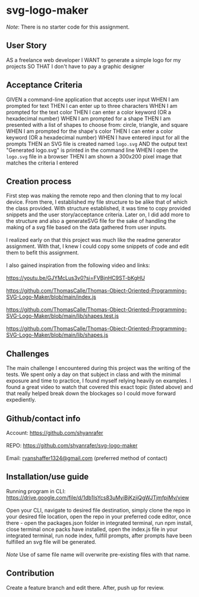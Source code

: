 # svg-logo-maker

*Note*: There is no starter code for this assignment.

## User Story

AS a freelance web developer
I WANT to generate a simple logo for my projects
SO THAT I don't have to pay a graphic designer

## Acceptance Criteria

GIVEN a command-line application that accepts user input
WHEN I am prompted for text
THEN I can enter up to three characters
WHEN I am prompted for the text color
THEN I can enter a color keyword (OR a hexadecimal number)
WHEN I am prompted for a shape
THEN I am presented with a list of shapes to choose from: circle, triangle, and square
WHEN I am prompted for the shape's color
THEN I can enter a color keyword (OR a hexadecimal number)
WHEN I have entered input for all the prompts
THEN an SVG file is created named `logo.svg`
AND the output text "Generated logo.svg" is printed in the command line
WHEN I open the `logo.svg` file in a browser
THEN I am shown a 300x200 pixel image that matches the criteria I entered

## Creation process

First step was making the remote repo and then cloning that to my local device. From there, I established my file structure to be alike that of which the class provided. With structure established, it was time to copy provided snippets and the user story/acceptance criteria. Later on, I did add more to the structure and also a generateSVG file for the sake of handling the making of a svg file based on the data gathered from user inputs.
<br/>
<br/>
I realized early on that this project was much like the readme generator assignment. With that, I knew I could copy some snippets of code and edit them to befit this assignment. 
<br/> <br/>
I also gained inspiration from the following video and links: 
<br/> <br/>
https://youtu.be/GJYMcLus3v0?si=FVBjnHC9ST-bKgHU
<br/> <br/>
https://github.com/ThomasCalle/Thomas-Object-Oriented-Programming-SVG-Logo-Maker/blob/main/index.js
<br/> <br/>
https://github.com/ThomasCalle/Thomas-Object-Oriented-Programming-SVG-Logo-Maker/blob/main/lib/shapes.test.js
<br/> <br/>
https://github.com/ThomasCalle/Thomas-Object-Oriented-Programming-SVG-Logo-Maker/blob/main/lib/shapes.js

## Challenges 

The main challenge I encountered during this project was the writing of the tests. We spent only a day on that subject in class and with the minimal exposure and time to practice, I found myself relying heavily on examples. I found a great video to watch that covered this exact topic (listed above) and that really helped break down the blockages so I could move forward expediently. 

## Github/contact info

Account: https://github.com/shyanrafer
<br/> <br/>
REPO: https://github.com/shyanrafer/svg-logo-maker
<br/> <br/>
Email: ryanshaffer1324@gmail.com (preferred method of contact)

## Installation/use guide
Running program in CLI: https://drive.google.com/file/d/1db1IsYcs83uMyiBjKzjiQgWJTjmfpiMv/view
<br/> <br/>
Open your CLI, navigate to desired file destination, simply clone the repo in your desired file location, open the repo in your preferred code editor, once there - open the packages.json folder in integrated terminal, run npm install, close terminal once packs have installed, open the index.js file in your integrated terminal, run node index, fulfill prompts, after prompts have been fulfilled an svg file will be generated. 
<br/> <br/>
*Note* Use of same file name will overwrite pre-existing files with that name. 

## Contribution

Create a feature branch and edit there. After, push up for review. 